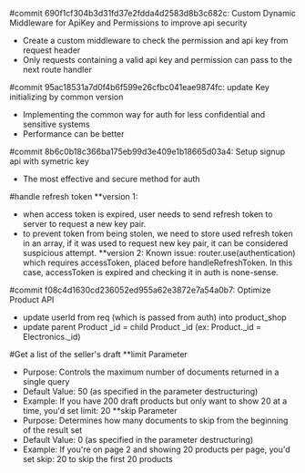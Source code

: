 #commit 690f1cf304b3d31fd37e2fdda4d2583d8b3c682c:  Custom Dynamic Middleware for ApiKey and Permissions to improve api security
- Create a custom middleware to check the permission and api key from request header
- Only requests containing a valid api key and permission can pass to the next route handler

#commit 95ac18531a7d0f4b6f599e26cfbc041eae9874fc: update Key initializing by common version
- Implementing the common way for auth for less confidential and sensitive systems
- Performance can be better

 #commit 8b6c0b18c366ba175eb99d3e409e1b18665d03a4:  Setup signup api with symetric key
- The most effective and secure method for auth

#handle refresh token
**version 1:
- when access token is expired, user needs to send refresh token to server to request a new key pair.
- to prevent token from being stolen, we need to store used refresh token in an array, if it was used to request new key pair, it can be considered suspicious attempt.
**version 2:
    Known issue: router.use(authentication) which requires accessToken, placed before handleRefreshToken. In this case, accessToken is expired and checking it in auth is none-sense.

#commit f08c4d1630cd236052ed955a62e3872e7a54a0b7: Optimize Product API
- update userId from req (which is passed from auth) into product_shop
- update parent Product _id = child Product _id (ex: Product._id = Electronics._id)

#Get a list of the seller's draft
**limit Parameter
- Purpose: Controls the maximum number of documents returned in a single query
- Default Value: 50 (as specified in the parameter destructuring)
- Example: If you have 200 draft products but only want to show 20 at a time, you'd set limit: 20
**skip Parameter
- Purpose: Determines how many documents to skip from the beginning of the result set
- Default Value: 0 (as specified in the parameter destructuring)
- Example: If you're on page 2 and showing 20 products per page, you'd set skip: 20 to skip the first 20 products